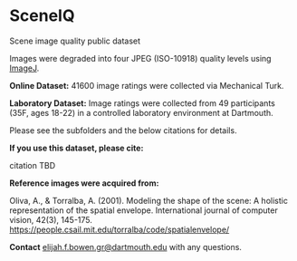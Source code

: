 # SceneIQ
Scene image quality public dataset

Images were degraded into four JPEG (ISO-10918) quality levels using [ImageJ](https://imagej.nih.gov/ij/).

**Online Dataset:**  41600 image ratings were collected via Mechanical Turk.

**Laboratory Dataset:**  Image ratings were collected from 49 participants (35F, ages 18-22) in a controlled laboratory environment at Dartmouth.

Please see the subfolders and the below citations for details.

**If you use this dataset, please cite:**

citation TBD

**Reference images were acquired from:**

Oliva, A., & Torralba, A. (2001). Modeling the shape of the scene: A holistic representation of the spatial envelope. International journal of computer vision, 42(3), 145-175. https://people.csail.mit.edu/torralba/code/spatialenvelope/

**Contact** elijah.f.bowen.gr@dartmouth.edu with any questions.
